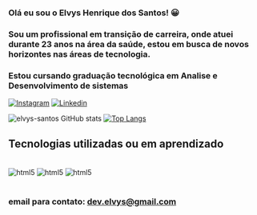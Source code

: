  ### Olá eu sou o Elvys Henrique dos Santos! 😀
### Sou um profissional em transição de carreira, onde atuei durante 23 anos na área da saúde, estou em busca de novos horizontes nas áreas de tecnologia.
### Estou cursando  graduação tecnológica em Analise e Desenvolvimento de sistemas


[![Instagram](https://img.shields.io/badge/Instagram-E4405F?style=for-the-badge&logo=instagram&logoColor=white)]()
[![Linkedin](https://img.shields.io/badge/LinkedIn-0077B5?style=for-the-badge&logo=linkedin&logoColor=white)]()

![elvys-santos GitHub stats](https://github-readme-stats.vercel.app/api?username=elvys-santos&show_icons=true&theme=radical)
[![Top Langs](https://github-readme-stats.vercel.app/api/top-langs/?username=elvys-santos)](https://github.com/anuraghazra/github-readme-stats)

## Tecnologias utilizadas ou em aprendizado 

<div style="display: inline_block"><br/>
<img align= "center" alt="html5" src="https://img.shields.io/badge/HTML5-E34F26?style=for-the-badge&logo=html5&logoColor=white"/>
<img align= "center" alt="html5" src="https://img.shields.io/badge/CSS3-1572B6?style=for-the-badge&logo=css3&logoColor=white"/>
<img align= "center" alt="html5" src="https://img.shields.io/badge/JavaScript-323330?style=for-the-badge&logo=javascript&logoColor=F7DF1E"/>
</div><br/>

### email para contato: dev.elvys@gmail.com
